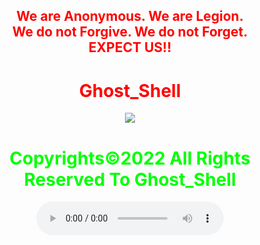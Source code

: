 <html>
    <center>
     <h2 style="color:red">
    We are Anonymous.
    We are Legion.<br>
    We do not Forgive.
    We do not Forget.<br>EXPECT US!!<br></h2>   
    <link rel="icon" type="image/x-icon" href="favicon.ico">
    <link rel="stylesheet" href="world.css">
        <h1 style="color:red">Ghost_Shell</h1><img src="https://i.ibb.co/SmLz9Fr/GHOOST.png"><br>
      <h1 style="color:#00ff00">Copyrights&copy;2022 All Rights Reserved To Ghost_Shell</h1>
      <style class="social-icon" size=200;></style>
<a class="social-icon" href="https://www.facebook.com/"><ion-icon name="logo-facebook"></ion-icon></a>
<a class="social-icon" href="https://twitter.com/"><ion-icon name="logo-twitter"></ion-icon></a>
<a class="social-icon" href="https://www.instagram.com/"><ion-icon name="logo-instagram"></ion-icon></a>
<a class="social-icon" href="https://www.youtube.com/"><ion-icon name="logo-youtube"></ion-icon></a>
<a class="social-icon" href="https://github.com/"><ion-icon name="logo-github"></ion-icon></a>
<body> 
<script type="module" src="https://unpkg.com/ionicons@5.5.2/dist/ionicons/ionicons.esm.js"></script>
<script nomodule src="https://unpkg.com/ionicons@5.5.2/dist/ionicons/ionicons.js"></script>
   <audio controls loop autoplay height="" width="">
<audio autoplay="true" src="Anonymous Hackers Song-We Are Anonymous.mp3"></audio>
<link href="https://fonts.googleapis.com/css?family=Lobster" rel="stylesheet" type="text/css">
     <script>alert("😎It is our great pleasure to have you on board!.A hearty welcome to you😎")</script>
</body>
